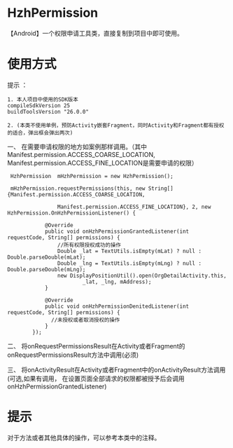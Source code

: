 # HzhPermission
【Android】一个权限申请工具类，直接复制到项目中即可使用。
# 使用方式
  提示 ： 
    
    1. 本人项目中使用的SDK版本   
    compileSdkVersion 25
    buildToolsVersion "26.0.0"
    
    2. (本类不使用单例，预防Activity嵌套Fragment，同时Activity和Fragment都有授权的适合，弹出框会弹出两次)
    
一、 在需要申请权限的地方如案例那样调用。（其中Manifest.permission.ACCESS_COARSE_LOCATION,
Manifest.permission.ACCESS_FINE_LOCATION是需要申请的权限）

     HzhPermission  mHzhPermission = new HzhPermission();
     
     mHzhPermission.requestPermissions(this, new String[]{Manifest.permission.ACCESS_COARSE_LOCATION,
     
                    Manifest.permission.ACCESS_FINE_LOCATION}, 2, new HzhPermission.OnHzhPermissionListener() {
                    
                @Override
                public void onHzhPermissionGrantedListener(int requestCode, String[] permissions) {
                    //所有权限授权成功的操作
                    Double _lat = TextUtils.isEmpty(mLat) ? null : Double.parseDouble(mLat);
                    Double _lng = TextUtils.isEmpty(mLng) ? null : Double.parseDouble(mLng);
                    new DisplayPositionUtil().open(OrgDetailActivity.this,
                            _lat, _lng, mAddress);
                }

                @Override
                public void onHzhPermissionDenitedListener(int requestCode, String[] permissions) {
                  //未授权或者取消授权的操作
                }
            });
二、 将onRequestPermissionsResult在Activity或者Fragment的onRequestPermissionsResult方法中调用(必须)

三、 将onActivityResult在Activity或者Fragment中的onActivityResult方法调用(可选,如果有调用，
在设置页面全部请求的权限都被授予后会调用onHzhPermissionGrantedListener)

# 提示
  对于方法或者其他具体的操作，可以参考本类中的注释。
  
